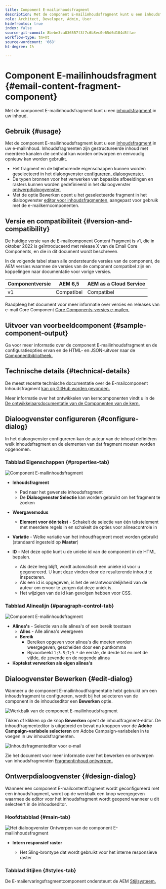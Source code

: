 ```yaml
---
title: Component E-mailinhoudsfragment
description: Met de component E-mailinhoudsfragment kunt u een inhoudsfragment in uw inhoud weergeven.
role: Architect, Developer, Admin, User
hidefromtoc: true
index: false
source-git-commit: 8bebe3ca036557f3f7c6b8ec0e65d6d104d5ffae
workflow-type: tm+mt
source-wordcount: '668'
ht-degree: 1%

---
```



# Component E-mailinhoudsfragment {#email-content-fragment-component}

Met de component E-mailinhoudsfragment kunt u een [inhoudsfragment](https://experienceleague.adobe.com/docs/experience-manager-cloud-service/assets/content-fragments/content-fragments.html) in uw inhoud.

## Gebruik {#usage}

Met de component E-mailinhoudsfragment kunt u een [inhoudsfragment](https://experienceleague.adobe.com/docs/experience-manager-cloud-service/assets/content-fragments/content-fragments.html) in uw e-mailinhoud. Inhoudsfragmenten zijn gestructureerde inhoud met meerdere kanalen die centraal kan worden ontworpen en eenvoudig opnieuw kan worden gebruikt.

* Het fragment en de bijbehorende eigenschappen kunnen worden geselecteerd in het dialoogvenster [configureren, dialoogvenster.](#configure-dialog)
* De typen bronnen voor het verwerken van bepaalde afbeeldingen en rasters kunnen worden gedefinieerd in het dialoogvenster [ontwerpdialoogvenster.](#design-dialog)
* Met de optie Bewerken opent u het geselecteerde fragment in het dialoogvenster [editor voor inhoudsfragmenten,](#edit-dialog) aangepast voor gebruik met de e-mailkerncomponenten.

## Versie en compatibiliteit {#version-and-compatibility}

De huidige versie van de E-mailcomponent Content Fragment is v1, die in oktober 2022 is geïntroduceerd met release X van de Email Core Components, en die in dit document wordt beschreven.

In de volgende tabel staan alle ondersteunde versies van de component, de AEM versies waarmee de versies van de component compatibel zijn en koppelingen naar documentatie voor vorige versies.

| Componentversie | AEM 6,5 | AEM as a Cloud Service |
|---|---|---|
| v1 | Compatibel | Compatibel |

Raadpleeg het document voor meer informatie over versies en releases van e-mail Core Component [Core Components-versies e-mailen.](/help/email/versions.md)

## Uitvoer van voorbeeldcomponent {#sample-component-output}

Ga voor meer informatie over de component E-mailinhoudsfragment en de configuratieopties ervan en de HTML- en JSON-uitvoer naar de [Componentbibliotheek.](https://adobe.com/go/aem_cmp_library_email_cf)

## Technische details {#technical-details}

De meest recente technische documentatie over de E-mailcomponent Inhoudsfragment [kan op GitHub worden gevonden.](https://adobe.com/go/aem_cmp_tech_email_cf_v1)

Meer informatie over het ontwikkelen van kerncomponenten vindt u in de [De ontwikkelaarsdocumentatie van de Componenten van de kern.](/help/developing/overview.md)

## Dialoogvenster configureren {#configure-dialog}

In het dialoogvenster configureren kan de auteur van de inhoud definiëren welk inhoudsfragment en de elementen van dat fragment moeten worden opgenomen.

### Tabblad Eigenschappen {#properties-tab}

![Component E-mailinhoudsfragment](/help/email/assets/email-content-fragment-edit-properties.png)

* **Inhoudsfragment**

   * Pad naar het gewenste inhoudsfragment
   * De **Dialoogvenster Selectie** kan worden gebruikt om het fragment te zoeken

* **Weergavemodus**
   * **Element voor één tekst** - Schakelt de selectie van één tekstelement met meerdere regels in en schakelt de opties voor alineacontrole in
* **Variatie** - Welke variatie van het inhoudfragment moet worden gebruikt (standaard ingesteld op **Master**)

* **ID** - Met deze optie kunt u de unieke id van de component in de HTML bepalen.
   * Als deze leeg blijft, wordt automatisch een unieke id voor u gegenereerd. U kunt deze vinden door de resulterende inhoud te inspecteren.
   * Als een id is opgegeven, is het de verantwoordelijkheid van de auteur om ervoor te zorgen dat deze uniek is.
   * Het wijzigen van de id kan gevolgen hebben voor CSS.

### Tabblad Alinealijn {#paragraph-control-tab}

![Component E-mailinhoudsfragment](/help/assets/content-fragment-edit-paragraph.png)

* **Alinea&#39;s** - Selectie van alle alinea&#39;s of een bereik toestaan
   * **Alles** - Alle alinea&#39;s weergeven
   * **Bereik**
      * Bereiken opgeven voor alinea&#39;s die moeten worden weergegeven, gescheiden door een puntkomma
      * Bijvoorbeeld `1;3-5;7;9-*` de eerste, de derde tot en met de vijfde, de zevende en de negende alinea
* **Koptekst verwerken als eigen alinea&#39;s**

## Dialoogvenster Bewerken {#edit-dialog}

Wanneer u de component E-mailinhoudfragmentatie hebt gebruikt om een inhoudsfragment te configureren, wordt bij het selecteren van de component in de inhoudseditor een **Bewerken** optie.

![Werkbalk van de component E-mailinhoudsfragment](/help/email/assets/email-content-fragment-edit-toolbar.png)

Tikken of klikken op de knop **Bewerken** opent de inhoudfragment-editor. De inhoudfragmenteditor is uitgebreid en bevat nu knoppen voor de **Adobe Campaign-variabele selecteren** om Adobe Campaign-variabelen in te voegen in uw inhoudsfragmenten.

![Inhoudsfragmenteditor voor e-mail](/help/email/assets/email-content-fragment-editor.png)

Zie het document voor meer informatie over het bewerken en ontwerpen van inhoudsfragmenten [Fragmentinhoud ontwerpen.](https://experienceleague.adobe.com/docs/experience-manager-cloud-service/content/assets/content-fragments/content-fragments-variations.html)

## Ontwerpdialoogvenster {#design-dialog}

Wanneer een component E-mailcontentfragment wordt geconfigureerd met een inhoudsfragment, wordt op de werkbalk een knop weergegeven waarmee de editor voor het inhoudsfragment wordt geopend wanneer u dit selecteert in de inhoudseditor.


### Hoofdtabblad {#main-tab}

![Het dialoogvenster Ontwerpen van de component E-mailinhoudsfragment](/help/email/assets/email-content-fragment-design.png)

* **Intern responsief raster**

   * Het Sling-brontype dat wordt gebruikt voor het interne responsieve raster

### Tabblad Stijlen {#styles-tab}

De E-mailervaringsfragmentcomponent ondersteunt de AEM [Stijlsysteem.](/help/get-started/authoring.md#component-styling)
